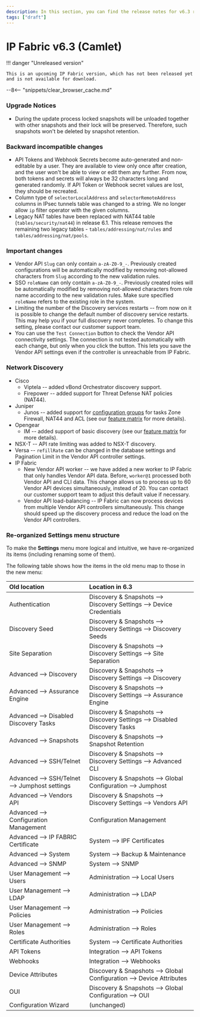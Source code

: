 ```yaml
---
description: In this section, you can find the release notes for v6.3 releases.
tags: ["draft"]
---
```


# IP Fabric v6.3 (Camlet)

!!! danger "Unreleased version"

    This is an upcoming IP Fabric version, which has not been released yet and is not available for download.

--8<-- "snippets/clear_browser_cache.md"

### Upgrade Notices

- During the update process locked snapshots will be unloaded together with other snapshots and their lock will be preserved. Therefore, such snapshots won't be deleted by snapshot retention.

### Backward incompatible changes

- API Tokens and Webhook Secrets become auto-generated and non-editable by a user. They are available to view only once after creation, and the user won't be able to view or edit them any further. From now, both tokens and secrets will always be 32 characters long and generated randomly. If API Token or Webhook secret values are lost, they should be recreated.
- Column type of `selectorLocalAddress` and `selectorRemoteAddress` columns in IPsec tunnels table was changed to a string. We no longer allow `ip` filter operator with the given columns.
- Legacy NAT tables have been replaced with NAT44 table (`tables/security/nat44`) in release 6.1. This release removes the remaining two legacy tables - `tables/addressing/nat/rules` and `tables/addressing/nat/pools`.

### Important changes

- Vendor API `Slug` can only contain `a-zA-Z0-9_-`. Previously created configurations will be automatically modified by removing not-allowed characters from `Slug` according to the new validation rules.
- SSO `roleName` can only contain `a-zA-Z0-9_-`. Previously created roles will be automatically modified by removing not-allowed characters from role name according to the new validation rules. Make sure specified `roleName` refers to the existing role in the system.
- Limiting the number of the Discovery services restarts -- from now on it is possible to change the default number of discovery service restarts. This may help you if your full discovery never completes. To change this setting, please contact our customer support team.
- You can use the `Test Connection` button to check the Vendor API connectivity settings. The connection is not tested automatically with each change, but only when you click the button. This lets you save the Vendor API settings even if the controller is unreachable from IP Fabric.

### Network Discovery

- Cisco
  - Viptela -- added vBond Orchestrator discovery support.
  - Firepower -- added support for Threat Defense NAT policies (NAT44).
- Juniper
  - Junos -- added support for [configuration groups](https://www.juniper.net/documentation/us/en/software/junos/junos-overview/cli/topics/concept/junos-software-configuration-groups-understanding.html) for tasks Zone Firewall, NAT44 and ACL (see our [feature matrix](https://matrix.ipfabric.io) for more details).
- Opengear
  - IM -- added support of basic discovery (see our [feature matrix](https://matrix.ipfabric.io) for more details).
- NSX-T -- API rate limiting was added to NSX-T discovery.
- Versa -- `refillRate` can be changed in the database settings and Pagination Limit in the Vendor API controller settings.
- IP Fabric
  - New Vendor API worker -- we have added a new worker to IP Fabric that only handles Vendor API data. Before, `worker@1` processed both Vendor API and CLI data. This change allows us to process up to 60 Vendor API devices simultaneously, instead of 20. You can contact our customer support team to adjust this default value if necessary.
  - Vendor API load-balancing -- IP Fabric can now process devices from multiple Vendor API controllers simultaneously. This change should speed up the discovery process and reduce the load on the Vendor API controllers.

### Re-organized Settings menu structure

To make the **Settings** menu more logical and intuitive, we have re-organized its items (including renaming some of them).

The following table shows how the items in the old menu map to those in the new menu:

| Old location                                  | Location in 6.3                                                           |
| :-------------------------------------------- | :------------------------------------------------------------------------ |
| Authentication                                | Discovery & Snapshots --> Discovery Settings --> Device Credentials       |
| Discovery Seed                                | Discovery & Snapshots --> Discovery Settings --> Discovery Seeds          |
| Site Separation                               | Discovery & Snapshots --> Discovery Settings --> Site Separation          |
| Advanced --> Discovery                        | Discovery & Snapshots --> Discovery Settings --> Discovery                |
| Advanced --> Assurance Engine                 | Discovery & Snapshots --> Discovery Settings --> Assurance Engine         |
| Advanced --> Disabled Discovery Tasks         | Discovery & Snapshots --> Discovery Settings --> Disabled Discovery Tasks |
| Advanced --> Snapshots                        | Discovery & Snapshots --> Snapshot Retention                              |
| Advanced --> SSH/Telnet                       | Discovery & Snapshots --> Discovery Settings --> Advanced CLI             |
| Advanced --> SSH/Telnet --> Jumphost settings | Discovery & Snapshots --> Global Configuration --> Jumphost               |
| Advanced --> Vendors API                      | Discovery & Snapshots --> Discovery Settings --> Vendors API              |
| Advanced --> Configuration Management         | Configuration Management                                                  |
| Advanced --> IP FABRIC Certificate            | System --> IPF Certificates                                               |
| Advanced --> System                           | System --> Backup & Maintenance                                           |
| Advanced --> SNMP                             | System --> SNMP                                                           |
| User Management --> Users                     | Administration --> Local Users                                            |
| User Management --> LDAP                      | Administration --> LDAP                                                   |
| User Management --> Policies                  | Administration --> Policies                                               |
| User Management --> Roles                     | Administration --> Roles                                                  |
| Certificate Authorities                       | System --> Certificate Authorities                                        |
| API Tokens                                    | Integration --> API Tokens                                                |
| Webhooks                                      | Integration --> Webhooks                                                  |
| Device Attributes                             | Discovery & Snapshots --> Global Configuration --> Device Attributes      |
| OUI                                           | Discovery & Snapshots --> Global Configuration --> OUI                    |
| Configuration Wizard                          | (unchanged)                                                               |
